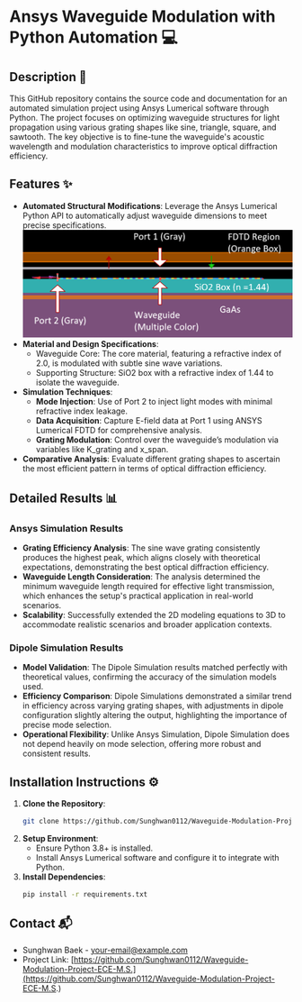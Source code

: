 # Ansys Waveguide Modulation with Python Automation :computer:

## Description :page_with_curl:
This GitHub repository contains the source code and documentation for an automated simulation project using Ansys Lumerical software through Python. The project focuses on optimizing waveguide structures for light propagation using various grating shapes like sine, triangle, square, and sawtooth. The key objective is to fine-tune the waveguide's acoustic wavelength and modulation characteristics to improve optical diffraction efficiency.

## Features :sparkles:
- **Automated Structural Modifications**: Leverage the Ansys Lumerical Python API to automatically adjust waveguide dimensions to meet precise specifications.
![Alt text for your image](./images/structure.png)
- **Material and Design Specifications**:
  - Waveguide Core: The core material, featuring a refractive index of 2.0, is modulated with subtle sine wave variations.
  - Supporting Structure: SiO2 box with a refractive index of 1.44 to isolate the waveguide.
- **Simulation Techniques**:
  - **Mode Injection**: Use of Port 2 to inject light modes with minimal refractive index leakage.
  - **Data Acquisition**: Capture E-field data at Port 1 using ANSYS Lumerical FDTD for comprehensive analysis.
  - **Grating Modulation**: Control over the waveguide’s modulation via variables like K_grating and x_span.
- **Comparative Analysis**: Evaluate different grating shapes to ascertain the most efficient pattern in terms of optical diffraction efficiency.

## Detailed Results :bar_chart:
### Ansys Simulation Results
- **Grating Efficiency Analysis**: The sine wave grating consistently produces the highest peak, which aligns closely with theoretical expectations, demonstrating the best optical diffraction efficiency.
- **Waveguide Length Consideration**: The analysis determined the minimum waveguide length required for effective light transmission, which enhances the setup's practical application in real-world scenarios.
- **Scalability**: Successfully extended the 2D modeling equations to 3D to accommodate realistic scenarios and broader application contexts.

### Dipole Simulation Results
- **Model Validation**: The Dipole Simulation results matched perfectly with theoretical values, confirming the accuracy of the simulation models used.
- **Efficiency Comparison**: Dipole Simulations demonstrated a similar trend in efficiency across varying grating shapes, with adjustments in dipole configuration slightly altering the output, highlighting the importance of precise mode selection.
- **Operational Flexibility**: Unlike Ansys Simulation, Dipole Simulation does not depend heavily on mode selection, offering more robust and consistent results.

## Installation Instructions :gear:
1. **Clone the Repository**: 
   ```bash
   git clone https://github.com/Sunghwan0112/Waveguide-Modulation-Project-ECE-M.S.
   ```
2. **Setup Environment**:
   - Ensure Python 3.8+ is installed.
   - Install Ansys Lumerical software and configure it to integrate with Python.
3. **Install Dependencies**:
   ```bash
   pip install -r requirements.txt
   ```

## Contact :mailbox_with_mail:
- Sunghwan Baek - [your-email@example.com](mailto:your-email@example.com)
- Project Link: [https://github.com/Sunghwan0112/Waveguide-Modulation-Project-ECE-M.S.](https://github.com/Sunghwan0112/Waveguide-Modulation-Project-ECE-M.S.)


